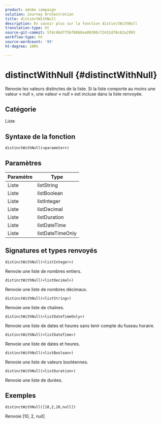 ```yaml
---
product: adobe campaign
solution: Journey Orchestration
title: distinctWithNull
description: En savoir plus sur la fonction distinctWithNull
translation-type: ht
source-git-commit: 57dc86d775bf8860aa09300cf2432d70c62a2993
workflow-type: ht
source-wordcount: '99'
ht-degree: 100%

---
```



# distinctWithNull {#distinctWithNull}

Renvoie les valeurs distinctes de la liste. Si la liste comporte au moins une valeur « null », une valeur « null » est incluse dans la liste renvoyée.

## Catégorie

Liste

## Syntaxe de la fonction

`distinctWithNull(<parameter>)`

## Paramètres

| Paramètre | Type |
|-----------|------------------|
| Liste | listString |
| Liste | listBoolean |
| Liste | listInteger |
| Liste | listDecimal |
| Liste | listDuration |
| Liste | listDateTime |
| Liste | listDateTimeOnly |

## Signatures et types renvoyés

`distinctWithNull(<listInteger>)`

Renvoie une liste de nombres entiers.

`distinctWithNull(<listDecimal>)`

Renvoie une liste de nombres décimaux.

`distinctWithNull(<listString>)`

Renvoie une liste de chaînes.

`distinctWithNull(<listDateTimeOnly>)`

Renvoie une liste de dates et heures sans tenir compte du fuseau horaire.

`distinctWithNull(<listDateTime>)`

Renvoie une liste de dates et heures.

`distinctWithNull(<listBoolean>)`

Renvoie une liste de valeurs booléennes.

`distinctWithNull(<listDuration>)`

Renvoie une liste de durées.

## Exemples

`distinctWithNull([10,2,10,null])`

Renvoie [10, 2, null]
